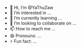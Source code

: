 - 👋 Hi, I’m @YaThuZaw
- 👀 I’m interested in ...
- 🌱 I’m currently learning ...
- 💞️ I’m looking to collaborate on ...
- 📫 How to reach me ...
- 😄 Pronouns: ...
- ⚡ Fun fact: ...

<!---
YaThuZaw/YaThuZaw is a ✨ special ✨ repository because its `README.md` (this file) appears on your GitHub profile.
You can click the Preview link to take a look at your changes.
--->
